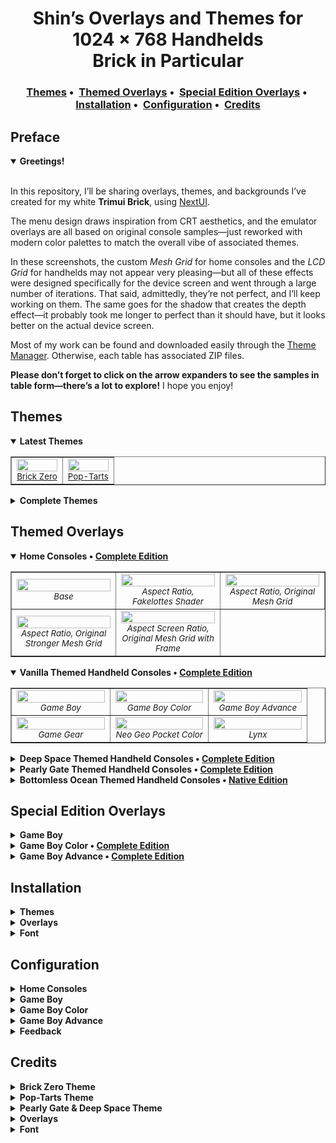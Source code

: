 <!-- ————————— HEADER ————————— -->
<h1 align="center">
  Shin’s Overlays and Themes for 1024 × 768 Handhelds
  <br>Brick in Particular
</h1>

<!-- minimal jump-<img src="https://github.com/user-attachments/assets/44abbcda-a786-4b9f-91cb-46cf99003799" height="20">s bar -->
<h3 align="center">
  <a href="#themes">Themes</a>&nbsp;•&nbsp;
  <a href="#themed-overlays">Themed Overlays</a>&nbsp;•&nbsp;
  <a href="#special-edition-overlays">Special Edition Overlays</a>&nbsp;•&nbsp;
  <a href="#installation">Installation</a>&nbsp;•&nbsp;
  <a href="#configuration">Configuration</a>&nbsp;•&nbsp;
  <a href="#credits">Credits</a>
  
</h3>


## Preface

<details open> <!-- opened by default for introduction -->
<summary><strong>Greetings!</strong></summary>
</strong></summary>
<br>

In this repository, I’ll be sharing overlays, themes, and backgrounds I’ve created for my white **Trimui Brick**, using [NextUI](https://github.com/LoveRetro/NextUI).

The menu design draws inspiration from CRT aesthetics, and the emulator overlays are all based on original console samples—just reworked with modern color palettes to match the overall vibe of associated themes.

In these screenshots, the custom *Mesh Grid* for home consoles and the *LCD Grid* for handhelds may not appear very pleasing—but all of these effects were designed specifically for the device screen and went through a large number of iterations. That said, admittedly, they’re not perfect, and I’ll keep working on them. 
The same goes for the shadow that creates the depth effect—it probably took me longer to perfect than it should have, but it looks better on the actual device screen.

Most of my work can be found and downloaded easily through the [Theme Manager](https://github.com/Leviathanium/NextUI-Theme-Manager). Otherwise, each table has associated ZIP files. 

**Please don’t forget to click on the arrow expanders to see the samples in table form—there’s a lot to explore!** I hope you enjoy!

</details>

<!-- ————————— PREVIEW ————————— -->
## Themes

<details open> <!-- opened by default for instant eye-candy -->
<summary>
  <strong>
    Latest Themes
  </strong>
</summary>

<p>

<table width="100%" cellspacing="0" cellpadding="4" border="1">
  <tr>
    <td width="50%" align="center">
      <img src="https://github.com/user-attachments/assets/264bf320-ac1b-4ba3-b615-0c1bf10e96bb" width="100%"><br>
        <sub><a href="https://github.com/KrutzOtrem/Trimui-Brick-Overlays/releases/download/bz.v1.0/Brick.Zero.zip">Brick Zero</a></sub>
    </td>
       <td width="50%" align="center">
      <img src="https://github.com/user-attachments/assets/f41bd19b-2c79-4f9f-a05a-8f83aea55ea0" width="100%"><br>
        <sub><a href="https://github.com/KrutzOtrem/Trimui-Brick-Overlays/releases/download/pt.v1.0/Pop-Tarts.zip">Pop-Tarts</a></sub>
    </td>
  </tr>
</table>

</details>

<details>
  <summary><strong>Complete Themes</strong></summary>

  <p>

  <table width="100%" cellspacing="0" cellpadding="4" border="1">
    <tr>
      <td width="25%" align="center">
        <img src="https://github.com/user-attachments/assets/b2145170-0e32-4219-bf0e-e1eef1bb20ee" width="100%"><br>
        <sub><a href="https://github.com/user-attachments/files/19964089/Pearly.Gate.zip">Pearly Gate</a></sub>
      </td>
      <td width="25%" align="center">
        <img src="https://github.com/user-attachments/assets/6266c306-ce11-4eb1-9235-b30d0c32364c" width="100%"><br>
        <sub><a href="https://github.com/user-attachments/files/19964116/Deep.Space.zip">Deep Space</a></sub>
      </td>
      <td width="25%" align="center">
        <img src="https://github.com/user-attachments/assets/391802b6-699d-4f11-b76c-3bebf21649b2" width="100%"><br>
        <sub><em>Early Morning</em></sub>
      </td>
      <td width="25%" align="center">
        <img src="https://github.com/user-attachments/assets/97cb1baf-bad8-4421-8ff8-16cfbf43bfea" width="100%"><br>
        <sub><em>Bottomless Ocean</em></sub>
      </td>
    </tr>
        <tr>
      <td width="25%" align="center">
        <img src="https://github.com/user-attachments/assets/39d68870-243f-4e6a-95bd-191fa5df3347" width="100%"><br>
        <sub><a href="https://github.com/user-attachments/files/19965145/Pearly.Gate.Clean.zip">Pearly Gate Clean E.</a></sub>
      </td>
      <td width="25%" align="center">
        <img src="https://github.com/user-attachments/assets/8711af80-98de-4782-be0e-998124198f2f" width="100%"><br>
        <sub><a href="https://github.com/user-attachments/files/19965148/Deep.Space.Clean.zip">Deep Space Clean E.</a></sub>
      </td>
      <td width="25%" align="center">
        <sub><em>Coming Soon</em></sub>
      </td>
      <td width="25%" align="center">
        <sub><em>Coming Soon</em></sub>
      </td>
    </tr>
  </table>

</details>

## Themed Overlays

<details open> <!-- opened by default for instant eye-candy -->
<summary><strong>Home Consoles •&nbsp;<a href="https://github.com/user-attachments/files/20038321/Complete.CRT.Overlays.zip">Complete Edition</a></strong></summary>

<p>

<table width="100%" cellspacing="0" cellpadding="4" border="1">
  <tr>
    <td width="33%" align="center">
      <img src="https://github.com/user-attachments/assets/d3b30edf-7f79-417b-a721-cd332ff6d33e"
 width="100%"><br>
       <sub><em>Base</em></sub>
    </td>
    <td width="33%" align="center">
      <img src="https://github.com/user-attachments/assets/c822897b-4d3d-4f2b-9bfc-8b20565acb09" width="100%"><br>
      <sub><em>Aspect Ratio, Fakelottes Shader</em></sub>
    </td>
    <td width="33%" align="center">
      <img src="https://github.com/user-attachments/assets/b92ccf68-b99e-4f27-9993-e3434a2c332c" width="100%"><br>
      <sub><em>Aspect Ratio, Original Mesh Grid</em></sub>
    </td>
  </tr>
   <tr>
    <td width="33%" align="center">
      <img src="https://github.com/user-attachments/assets/c538d863-4586-497e-be82-454ba716b5a9" width="100%"><br>
       <sub><em>Aspect Ratio, Original Stronger Mesh Grid</em></sub>
    </td>
    <td width="33%" align="center">
      <img src="https://github.com/user-attachments/assets/3572fcfb-9d7d-4af5-bbf3-9de0602b8a96" width="100%"><br>
      <sub><em>Aspect Screen Ratio, Original Mesh Grid with Frame</em></sub>
    </td>
  </tr>
</table>

</details>


<details open>
  <summary><strong>Vanilla Themed Handheld Consoles •&nbsp;<a href="https://github.com/user-attachments/files/19964225/Vanilla.-.Complete.Edition.zip">Complete Edition</a></strong></summary>

  <p>

  <table width="100%" cellspacing="0" cellpadding="4" border="1">
    <tr>
      <td width="33%" align="center">
        <img src="https://github.com/user-attachments/assets/203c2a04-5e1d-4d41-b2ec-3405c31aedc2" width="100%"><br>
        <sub><em>Game Boy</em></sub>
      </td>
      <td width="33%" align="center">
        <img src="https://github.com/user-attachments/assets/555eadd6-26a6-4a9f-8ad4-fcfc686431b4" width="100%"><br>
        <sub><em>Game Boy Color</em></sub>
      </td>
      <td width="33%" align="center">
        <img src="https://github.com/user-attachments/assets/b1d5b0fe-de72-458c-a5c5-ceb03713a2a7" width="100%"><br>
        <sub><em>Game Boy Advance</em></sub>
      </td>
      </td>
    </tr>
      <tr>
      <td width="33%" align="center">
        <img src="https://github.com/user-attachments/assets/9f1ebc65-1d66-4628-948d-2957ba323cf0" width="100%"><br>
        <sub><em>Game Gear</em></sub>
      </td>
      <td width="33%" align="center">
        <img src="https://github.com/user-attachments/assets/58b55204-4282-4a31-aed4-cfeb075ee202" width="100%"><br>
        <sub><em>Neo Geo Pocket Color</em></sub>
      </td>
      <td width="33%" align="center">
        <img src="https://github.com/user-attachments/assets/ed4d1c81-cf23-4128-b3ec-ee2bea12e1ed" width="100%"><br>
        <sub><em>Lynx</em></sub>
      </td>
      </td>
    </tr>
  </table>
</details>

<details>
  <summary><strong>Deep Space Themed Handheld Consoles •&nbsp;<a href="https://github.com/user-attachments/files/19964253/Deep.Space.-.Complete.Edition.zip">Complete Edition</a></strong></summary>

  <p>

   <table width="100%" cellspacing="0" cellpadding="4" border="1">
    <tr>
      <td width="33%" align="center">
        <img src="https://github.com/user-attachments/assets/2208619d-9279-41ca-a783-95fff9825943" width="100%"><br>
        <sub><em>Game Boy</em></sub>
      </td>
      <td width="33%" align="center">
        <img src="https://github.com/user-attachments/assets/93ad0a91-4c13-4604-863f-abc8fb1cc527" width="100%"><br>
        <sub><em>Game Boy Color</em></sub>
      </td>
      <td width="33%" align="center">
        <img src="https://github.com/user-attachments/assets/c225121a-5314-481f-bd31-d32213c805b6" width="100%"><br>
        <sub><em>Game Boy Advance</em></sub>
      </td>
      </td>
    </tr>
      <tr>
      <td width="33%" align="center">
        <img src="https://github.com/user-attachments/assets/cdefcf46-3b42-4054-bb4b-28b614f479c3" width="100%"><br>
        <sub><em>Game Gear</em></sub>
      </td>
      <td width="33%" align="center">
        <img src="https://github.com/user-attachments/assets/e0764668-2948-40cd-ad88-e8038d2b799a" width="100%"><br>
        <sub><em>Neo Geo Pocket Color</em></sub>
      </td>
      <td width="33%" align="center">
        <img src="https://github.com/user-attachments/assets/d765c03e-079e-4272-8904-255e68103efd" width="100%"><br>
        <sub><em>Lynx</em></sub>
      </td>
      </td>
    </tr>
  </table>
</details>

<details>
  <summary><strong>Pearly Gate Themed Handheld Consoles •&nbsp;<a href="https://github.com/user-attachments/files/19964263/Pearly.Gate.-.Complete.Edition.zip">Complete Edition</a></strong></summary>

  <p>

   <table width="100%" cellspacing="0" cellpadding="4" border="1">
    <tr>
      <td width="33%" align="center">
        <img src="https://github.com/user-attachments/assets/1e108378-498f-4cb3-9a02-b60fa336fc09" width="100%"><br>
        <sub><em>Game Boy</em></sub>
      </td>
      <td width="33%" align="center">
        <img src="https://github.com/user-attachments/assets/4d0f2753-4e36-4522-b9b2-0f86f7b706c7" width="100%"><br>
        <sub><em>Game Boy Color</em></sub>
      </td>
      <td width="33%" align="center">
        <img src="https://github.com/user-attachments/assets/41f54205-fa42-46e1-a1ef-ec061ffb2b38" width="100%"><br>
        <sub><em>Game Boy Advance</em></sub>
      </td>
      </td>
    </tr>
      <tr>
      <td width="33%" align="center">
        <img src="https://github.com/user-attachments/assets/be78d288-e22e-4f88-b5b7-3f5e082cfb90" width="100%"><br>
        <sub><em>Game Gear</em></sub>
      </td>
      <td width="33%" align="center">
        <img src="https://github.com/user-attachments/assets/62a3c3ea-43b1-4692-96d3-998bf5435dbf" width="100%"><br>
        <sub><em>Neo Geo Pocket Color</em></sub>
      </td>
      <td width="33%" align="center">
        <img src="https://github.com/user-attachments/assets/07902069-7693-4974-84eb-277cb016086b" width="100%"><br>
        <sub><em>Lynx</em></sub>
      </td>
      </td>
    </tr>
  </table>
</details>

<details>
  <summary><strong>Bottomless Ocean Themed Handheld Consoles •&nbsp;<a href="https://github.com/user-attachments/files/19964273/Bottomless.Edition.-.Native.Edition.zip">Native Edition</a></strong></summary>

  <p>

  <table width="100%" cellspacing="0" cellpadding="4" border="1">
    <tr>
      <td width="33%" align="center">
        <img src="https://github.com/user-attachments/assets/656276a8-47ee-406a-8f2e-bfc3d69f95ab" width="100%"><br>
        <sub><em>Game Boy</em></sub>
      </td>
      <td width="33%" align="center">
        <img src="https://github.com/user-attachments/assets/8fbb5d96-feb3-4156-9be4-f115582f792a" width="100%"><br>
        <sub><em>Game Boy Color</em></sub>
      </td>
      <td width="33%" align="center">
        <img src="https://github.com/user-attachments/assets/884949da-90ea-4ca3-9446-d1f454608dae" width="100%"><br>
        <sub><em>Game Boy Advance</em></sub>
      </td>
      </td>
    </tr>
      <tr>
      <td width="33%" align="center">
        <img src="https://github.com/user-attachments/assets/511a9c51-ee0d-476e-b743-099dbc375f30" width="100%"><br>
        <sub><em>Game Gear</em></sub>
      </td>
      <td width="33%" align="center">
        <img src="https://github.com/user-attachments/assets/2eb6fac0-53c3-40e4-85de-b53a28bedce3" width="100%"><br>
        <sub><em>Neo Geo Pocket Color</em></sub>
      </td>
      <td width="33%" align="center">
        <img src="https://github.com/user-attachments/assets/37b79130-3970-43e5-b519-80c058ab9a16" width="100%"><br>
        <sub><em>Lynx</em></sub>
      </td>
      </td>
    </tr>
  </table>
</details>

## Special Edition Overlays

<details>
  <summary><strong>Game Boy</strong></summary>

  <p>

  <table width="100%" cellspacing="0" cellpadding="4" border="1">
    <tr>
      <td width="33%" align="center">
        <img src="https://github.com/user-attachments/assets/54d007a2-398d-42e2-a5a6-494af7d50b58" width="100%"><br>
      <sub><em>Jusco Mario Special E. on Game Boy</em></sub><br>
        <sub><a href="https://github.com/user-attachments/files/19964282/Jusco.Mario.Special.E.for.Game.Boy.zip"><img src="https://github.com/user-attachments/assets/44abbcda-a786-4b9f-91cb-46cf99003799" height="20"></a></sub>
      </td>
      <td width="33%" align="center">
     <sub><em>Coming Soon</em></sub>
      </td>
      <td width="33%" align="center">
      <sub><em>Coming Soon</em></sub>
      </td>
      </td>
    </tr>
  </table>
</details>

<details>
  <summary><strong>Game Boy Color •&nbsp;<a href="https://github.com/user-attachments/files/19964373/Game.Boy.Color.Complete.Special.Editions.zip">Complete Edition</a></strong></summary>

  <p>

  <table width="100%" cellspacing="0" cellpadding="4" border="1">
    <tr>
      <td width="25%" align="center">
        <img src="https://github.com/user-attachments/assets/fdbf8890-c519-4ce1-bd7e-38ddebe022b6" width="100%"><br>
      <sub><em>Pokémon Special E.</em></sub><br>
        <sub><a href="https://github.com/user-attachments/files/19964559/Pokemon.Special.E.zip"><img src="https://github.com/user-attachments/assets/44abbcda-a786-4b9f-91cb-46cf99003799" height="20"></a></sub>
      </td>
      <td width="25%" align="center">
        <img src="https://github.com/user-attachments/assets/2df30285-9f65-438b-9bbb-1241ca4de47f" width="100%"><br>
      <sub><em>Pokémon Yellow Special E.</em></sub><br>
        <sub><a href="https://github.com/user-attachments/files/19964568/Pokemon.Yellow.Special.E.zip"><img src="https://github.com/user-attachments/assets/44abbcda-a786-4b9f-91cb-46cf99003799" height="20"></a></sub>
      </td>
      <td width="25%" align="center">
        <img src="https://github.com/user-attachments/assets/dee1e3ab-be15-4ae6-b794-32dbda98685b" width="100%"><br>
      <sub><em>Pokémon GS Special E.</em></sub><br>
        <sub><a href="https://github.com/user-attachments/files/19964580/Pokemon.GS.Special.E.zip"><img src="https://github.com/user-attachments/assets/44abbcda-a786-4b9f-91cb-46cf99003799" height="20"></a></sub>
      </td>
      <td width="25%" align="center">
        <img src="https://github.com/user-attachments/assets/846937e7-c434-409b-9561-89c19130fcf8" width="100%"><br>
      <sub><em>Pokémon Third Anniversary Special E.</em></sub><br>
        <sub><a href="https://github.com/user-attachments/files/19964599/Pokemon.Third.Anniversary.Special.E.zip"><img src="https://github.com/user-attachments/assets/44abbcda-a786-4b9f-91cb-46cf99003799" height="20"></a></sub>
      </td>
      </td>
    </tr>
      <tr>
      <td width="25%" align="center">
        <img src="https://github.com/user-attachments/assets/ec972a53-976f-47b7-9351-43ad23dc5266" width="100%"><br>
      <sub><em>Jusco Mario Special E.</em></sub><br>
        <sub><a href="https://github.com/user-attachments/files/19964608/Jusco.Mario.Special.E.zip"><img src="https://github.com/user-attachments/assets/44abbcda-a786-4b9f-91cb-46cf99003799" height="20"></a></sub>
      </td>
      <td width="25%" align="center">
        <sub><em>Coming Soon</em></sub>
      </td>
      <td width="25%" align="center">
        <sub><em>Coming Soon</em></sub>
      </td>
      </td>
          <td width="25%" align="center">
        <sub><em>Coming Soon</em></sub>
      </td>
    </tr>
  </table>
</details>

<details>
  <summary><strong>Game Boy Advance •&nbsp;<a href="https://github.com/user-attachments/files/19964625/Game.Boy.Advance.Complete.Special.and.Original.Editions.zip">Complete Edition</a></strong></summary>

  <p>

  <table width="100%" cellspacing="0" cellpadding="4" border="1">
    <tr>
      <td width="33%" align="center">
        <img src="https://github.com/user-attachments/assets/a9f0c699-ed51-4e99-aca2-ae8ee70adaf7" width="100%"><br>
      <sub><em>The Minish Cap Original E.</em></sub><br>
      <sub><a href="https://github.com/user-attachments/files/19964634/The.Minish.Cap.Original.E.zip"><img src="https://github.com/user-attachments/assets/44abbcda-a786-4b9f-91cb-46cf99003799" height="20"></a></sub>
      </td>
      <td width="33%" align="center">
        <img src="https://github.com/user-attachments/assets/1967ce2a-a743-401d-acdb-2739b8fb9402" width="100%"><br>
      <sub><em>Celebi Special E.</em></sub><br>
      <sub><a href="https://github.com/user-attachments/files/19964657/Celebi.Special.E.zip"><img src="https://github.com/user-attachments/assets/44abbcda-a786-4b9f-91cb-46cf99003799" height="20"></a></sub>
      </td>
      <td width="33%" align="center">
        <img src="https://github.com/user-attachments/assets/9017ef8c-ca83-4a67-99f0-fbfb5cbf91f0" width="100%"><br>
      <sub><em>New York Pokémon Center Special E.</em></sub><br>
      <sub><a href="https://github.com/user-attachments/files/19964661/New.York.Pokemon.Center.Special.E.zip"><img src="https://github.com/user-attachments/assets/44abbcda-a786-4b9f-91cb-46cf99003799" height="20"></a></sub>
      </td>
      </td>
    </tr>
  </table>
</details>

## Installation

<details> 
  <summary><strong>Themes</strong></summary>

Both the **Overlay** and **Theme** releases come with matching root backgrounds. To install them, simply place the *bg.png* file in the root directory of your SD card. The matching font *Medodica* can be found [here](https://github.com/user-attachments/files/19964712/Medodica.Font.zip).

For **themes**, if you are not using custom folder names, drop them into the root of your **SD Card**. If you're using custom folder names, you’ll need to place them individually. For those using the stock **PICO** core, **MGBA** or **SUPA** manual placement is required.
<br>
</details>


<details> 
  <summary><strong>Overlays</strong></summary>

Unzip the ZIP file and drag its contents into the root of your **SD card**. Alternatively, you can manually select the overlay you want and place it into the corresponding emulator folder inside the Overlays directory.

All overlays come in two versions: *Blank* and *LCD Grid*. *Blanks* are for those who want to utilize the shader functionality of the Brick, while *LCD Grid* are for those looking to preserve power consumption. Please note that grid-based solutions are purely cosmetic—depending on the emulator or game, some may look fine, while others may appear blurry. In such cases, I recommend using *shaders* instead.

If you're not using a TrimUI Brick but another device with the same resolution, you can still use the same folder structure. In **RetroArch**, you can manually select the overlay folders. For detailed instructions, please refer to the official RetroArch manual on Libretro's GitHub page.
<br>
</details>

<details> 
  <summary><strong>Font</strong></summary>

To install it, simply download [the font](https://github.com/user-attachments/files/19964712/Medodica.Font.zip) file and drag it into the root of your **SD card**. Alternatively, you can navigate through the folders until you find *font1.ttf*, then drag it into **.system/res/**.
<br>
</details>

## Configuration

<details> 
  <summary><strong>Home Consoles</strong></summary>

The home console set comes with a *Blank* overlay and three additional *Mesh Grid* overlays that I’ve meticulously crafted through much trial and error. Shader solutions will almost always look better, since both aspect ratio and fullscreen setups require subpixel precision. That said, these overlays are incredibly lightweight and, in most cases, look good enough.

For CRT overlays, either use **Linear** screen sharpness, or apply the below Shader. The power impact should be minimum.

- **Number of shaders:** *1* <br>
- **Shader 1:** *stock.glsl* <br>
- **Filter:** *NEAREST* <br>
- **Source type:** *Source* <br>
- **Texture type:** *Source* <br>
- **Scale:** *3* <br>

</details> 

<details> 
  <summary><strong>Game Boy</strong></summary>

For Game Boy enjoyers, the *Grid* is colored to match the original **GB** palette, and you'll find three different overlay layers. With the *Blank* and *DMG Grid* versions, you can customize things however you like. The *DMG Grid & DMG Background* overlay, however, features a green transparent background that mimics the original **Game Boy**’s screen palette.

Since everyone’s taste is different, I recommend experimenting with emulator colorization settings to see what works best for you. That said, these overlays were designed with **GBC (Game Boy Color)** colorization in mind. I know some consider that blasphemy, but personally, I think the color definition is quite solid. Plus, the overlay palette I used brings those **GBC** tones closer to the classic **DMG** feel.

If you're aiming for a more old-school vibe, try combining the *DMG Grid & DMG Background* overlay, **GBC** colorization, **Accurate** color correction, **Below Screen** frontlight position, **30%** dark filter Level, and **Simple** interframe blending—that’ll probably get you to good result.

*Jusco Mario Special E.* is technically a **Game Boy Color** overlay and was originally designed for the **GBC**, but it’s marketed alongside the original **Game Boy Super Mario Land** game. *The Special Edition* also includes a *DMG Grid & Background*, so you can use it for that purpose as well. However, in that case, I recommend using only the *DMG Grid* without the background to preserve the **Game Boy Color** feel.
<br>
</details> 

<details> 
  <summary><strong>Game Boy Color</strong></summary>

**Below Screen** frontlight position helps the color pop if you’re using the LCD Grid.
<br>
</details> 

<details> 
  <summary><strong>Game Boy Advance</strong></summary>

Most *Game Boy Advance Special Edition* overlays require manual offset adjustment. You can do this under **Settings > Frontend > Offset Screen Y**. If an adjustment is needed, I’ve included the required value in parentheses at the end of the overlay name.
<br>
</details> 

<details> 
  <summary><strong>Feedback</strong></summary>

Please don’t hesitate to reach out to me on Discord with **#pseudoinsomniac** handle, or @Shin on [NextUI](https://github.com/LoveRetro/NextUI) [Discord](https://discord.gg/HKd7wqZk3h) if you have any feedback on these overlays. If you have suggestions for improvements, I’d genuinely appreciate hearing them. I’ll be updating these anyway, so I might as well get them right.

You are free to use these assets anywhere you want and modify them however you like, as long as they are my own work and not among the credited assets listed below. In those cases, please follow the proper procedure.
<br>
</details> 

## Credits

<details> 
<summary><strong>Brick Zero Theme</strong></summary>
<br>

<p>Original console assets are used for the Colorful theme, gathered or made by <a href="https://forums.launchbox-app.com/profile/70421-viking/">Viking</a>, and shared on the <a href="https://forums.launchbox-app.com/files/file/2485-colorful-resources/">LaunchBox forums</a>.</p>

<p>The ribbon cable pixel art used in this theme is the property of Flipper Devices Inc. and is used here for illustrative purposes only. All rights to the original artwork belong to its respective owner.</p>

<p>The font used in this theme is <strong>Munro</strong>, created by <a href="https://www.tenbytwenty.com/">Ten by Twenty</a>. All rights belong to the original creator.</p>

</details>


<details> 
<summary><strong>Pop-Tarts Theme</strong></summary>
</strong></summary>
<br>

<p>Original console assets are used for the Colorful theme, gathered or made by <a href="https://forums.launchbox-app.com/profile/70421-viking/">Viking</a>, and shared on the <a href="https://forums.launchbox-app.com/files/file/2485-colorful-resources/">LaunchBox forums</a>.</p>

<p>Emulator icons are the work of <a href="https://github.com/Zoidburg13">Zoidburg13</a> and can be found in his <a href="https://github.com/Zoidburg13/ES-DE-System-Icon-Set">repository</a>.</p>

<p>The Pico-8 asset was made by <a href="https://www.artstation.com/luizmoura">Luiz Felipe Moura</a> and can be found on <a href="https://www.artstation.com/artwork/RnJWwy">ArtStation</a>.</p>

<p><em>This theme is a non-commercial, fan-made project. All visual content remains the property of their original creators and is used here for illustrative purposes only.</em></p>

</details>

<details> 
<summary><strong>Pearly Gate & Deep Space Theme</strong></summary>
</strong></summary>
<br>

<p>Console logos are sourced from Wikipedia. All logos are trademarks of their respective owners and are used here for illustrative purposes only.</p>

<p>Game screenshots are sourced from <a href="https://www.screenscraper.fr/">ScreenScraper</a>, contributed by the ScreenScraper community.</p>

<p>Various character PNGs were sourced through public PNG search engines. All characters remain the property of their respective copyright holders.</p>

<p><em>This theme is a non-commercial, fan-made project. All visual content remains the property of their original creators and is used here for illustrative purposes only.</em></p>

</details>

<details> 
<summary><strong>Overlays</strong></summary>
</strong></summary>
<br>
  <p>
    Artwork and graphical elements were recreated by pixel-tracing
    high-resolution photographs of original hardware, then carefully upscaled
    and retouched for modern displays. Additional reference images were
    adapted from the corresponding Wikipedia pages for each console.
  </p>
</details>

<details> 
<summary><strong>Font</strong></summary>
</strong></summary>
<br>

Copyright (c) 2024, Roberto Mocci (< postocarattere@gmail.com | https://patreon.com/rmocci >),
with Reserved Font Name Medodica.

</details>
